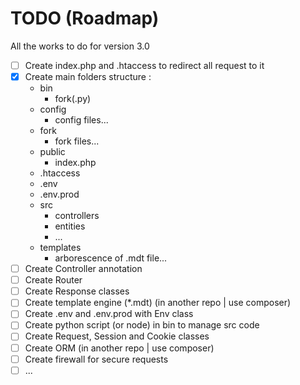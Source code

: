 # TODO (Roadmap)

All the works to do for version 3.0

- [ ] Create index.php and .htaccess to redirect all request to it
- [x] Create main folders structure :
	- bin
		- fork(.py)
	- config
		- config files...
	- fork
		- fork files...
	- public
		- index.php
	- .htaccess
	- .env
	- .env.prod
	- src
		- controllers
		- entities
		- ...
	- templates
		- arborescence of .mdt file...
- [ ] Create Controller annotation
- [ ] Create Router
- [ ] Create Response classes
- [ ] Create template engine (\*.mdt) (in another repo | use composer)
- [ ] Create .env and .env.prod with Env class
- [ ] Create python script (or node) in bin to manage src code
- [ ] Create Request, Session and Cookie classes
- [ ] Create ORM (in another repo | use composer)
- [ ] Create firewall for secure requests
- [ ] ...
